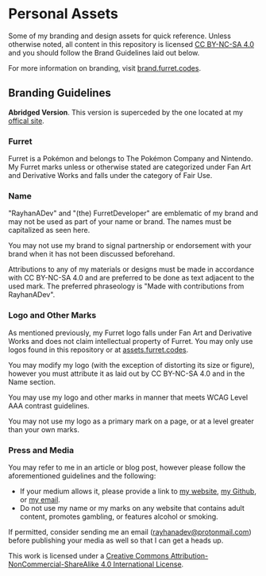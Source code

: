 # Personal Assets

Some of my branding and design assets for quick reference. Unless otherwise noted,
all content in this repository is licensed [CC BY-NC-SA 4.0](https://creativecommons.org/licenses/by-nc-sa/4.0/)
and you should follow the Brand Guidelines laid out below.

For more information on branding, visit [brand.furret.codes](https://brand.furret.codes).

## Branding Guidelines

**Abridged Version**. This version is superceded by the one located at my
[offical site](https://brand.furret.codes).

### Furret

Furret is a Pokémon and belongs to The Pokémon Company and Nintendo. My Furret marks
unless or otherwise stated are categorized under Fan Art and Derivative Works and
falls under the category of Fair Use.

### Name

"RayhanADev" and "(the) FurretDeveloper" are emblematic of my brand and may
not be used as part of your name or brand. The names must be capitalized as seen
here.

You may not use my brand to signal partnership or endorsement with your brand when
it has not been discussed beforehand.

Attributions to any of my materials or designs must be made in accordance
with CC BY-NC-SA 4.0 and are preferred to be done as text adjacent to the used
mark. The preferred phraseology is "Made with contributions from RayhanADev".

### Logo and Other Marks

As mentioned previously, my Furret logo falls under Fan Art and Derivative Works
and does not claim intellectual property of Furret. You may only use logos found
in this repository or at [assets.furret.codes](https://assets.furret.codes).

You may modify my logo (with the exception of distorting its size or figure),
however you must attribute it as laid out by CC BY-NC-SA 4.0 and in the Name 
section.

You may use my logo and other marks in manner that meets WCAG Level AAA contrast
guidelines.

You may not use my logo as a primary mark on a page, or at a level greater than
your own marks.

### Press and Media

You may refer to me in an article or blog post, however please follow the
aforementioned guidelines and the following:

- If your medium allows it, please provide a link to [my website](https://www.furret.codes),
  [my Github](https://github.com/rayhanadev), or [my email](mailto:rayhanadev@protonmail.com).
- Do not use my name or my marks on any website that contains adult content,
  promotes gambling, or features alcohol or smoking.

If permitted, consider sending me an email (rayhanadev@protonmail.com) before
publishing your media as well so that I can get a heads up.

This work is licensed under a [Creative Commons Attribution-NonCommercial-ShareAlike 4.0 International License](http://creativecommons.org/licenses/by-nc-sa/4.0/).